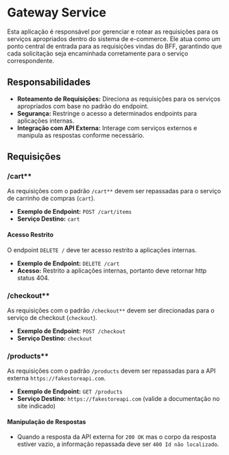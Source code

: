 # Gateway Service

Esta aplicação é responsável por gerenciar e rotear as requisições para os serviços apropriados dentro do sistema de e-commerce. Ele atua como um ponto central de entrada para as requisições vindas do BFF, garantindo que cada solicitação seja encaminhada corretamente para o serviço correspondente.

## Responsabilidades

- **Roteamento de Requisições:** Direciona as requisições para os serviços apropriados com base no padrão do endpoint.
- **Segurança:** Restringe o acesso a determinados endpoints para aplicações internas.
- **Integração com API Externa:** Interage com serviços externos e manipula as respostas conforme necessário.

## Requisições

### /cart**

As requisições com o padrão `/cart**` devem ser repassadas para o serviço de carrinho de compras (`cart`).

- **Exemplo de Endpoint:** `POST /cart/items`
- **Serviço Destino:** `cart`

#### Acesso Restrito

O endpoint `DELETE /` deve ter acesso restrito a aplicações internas.

- **Exemplo de Endpoint:** `DELETE /cart`
- **Acesso:** Restrito a aplicações internas, portanto deve retornar http status 404.

### /checkout**

As requisições com o padrão `/checkout**` devem ser direcionadas para o serviço de checkout (`checkout`).

- **Exemplo de Endpoint:** `POST /checkout`
- **Serviço Destino:** `checkout`

### /products**

As requisições com o padrão `/products` devem ser repassadas para a API externa `https://fakestoreapi.com`.

- **Exemplo de Endpoint:** `GET /products`
- **Serviço Destino:** `https://fakestoreapi.com` (valide a documentação no site indicado)

#### Manipulação de Respostas

- Quando a resposta da API externa for `200 OK` mas o corpo da resposta estiver vazio, a informação repassada deve ser `400 Id não localizado`.

